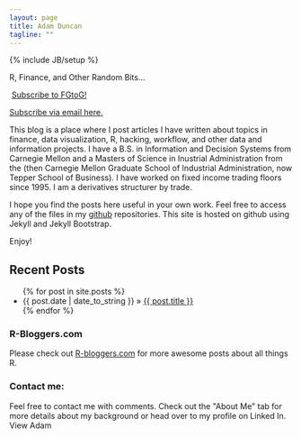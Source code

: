 ```yaml
---
layout: page
title: Adam Duncan
tagline: ""
---
```

{% include JB/setup %}

<p class="mytagline">R, Finance, and Other Random Bits...</p>   


<div class="rss-chicklet">
	<p><a href="http://feeds.feedburner.com/FromGuinnessToGarch" rel="alternate" type="application/rss+xml"><img src="//feedburner.google.com/fb/images/pub/feed-icon16x16.png" alt="" style="vertical-align:middle;border:0"/></a>&nbsp;<a href="http://feeds.feedburner.com/FromGuinnessToGarch" rel="alternate" type="application/rss+xml">Subscribe to FGtoG!</a></p>
	<a href="http://feedburner.google.com/fb/a/mailverify?uri=FromGuinnessToGARCH&amp;loc=en_US">Subscribe via email here.</a>
</div>

This blog is a place where I post articles I have written about topics in finance, data visualization, R, hacking, workflow, and other data and information projects. I have a B.S. in Information and Decision Systems from Carnegie Mellon and a Masters of Science in Inustrial Administration from the (then Carnegie Mellon Graduate School of Industrial Administration, now Tepper School of Business). I have worked on fixed income trading floors since 1995. I am a derivatives structurer by trade.  

I hope you find the posts here useful in your own work. Feel free to access any of the files in my [github](https://github.com/gtog) repositories. This site is hosted on github using Jekyll and Jekyll Bootstrap.

Enjoy!  

## Recent Posts

<ul class="posts">
  {% for post in site.posts %}
    <li><span>{{ post.date | date_to_string }}</span> &raquo; <a href="{{ BASE_PATH }}{{ post.url }}">{{ post.title }}</a></li>
  {% endfor %}
</ul>


### R-Bloggers.com
Please check out [R-bloggers.com](http://www.r-bloggers.com) for more awesome posts about all things R.


### Contact me:
Feel free to contact me with comments. Check out the "About Me" tab for more  details about my background or head over to my profile on Linked In.  
<a href="http://www.linkedin.com/in/adamcduncan">
 	<img src="http://www.linkedin.com/img/webpromo/btn_profile_bluetxt_80x15.png" width="80" height="15" border="0" alt="View Adam Duncan's profile on LinkedIn">
 </a>